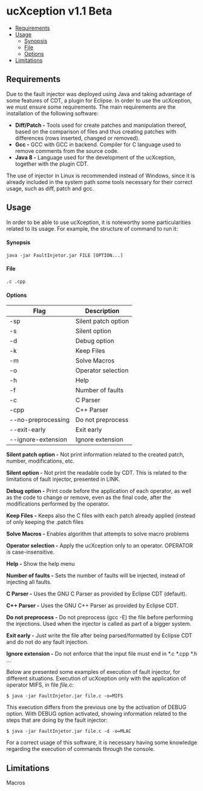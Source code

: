 ucXception v1.1 Beta
========


* [Requirements](#requirements)
* [Usage](#usage)
    * [Synopsis](#synopsis)
    * [File](#file)
    * [Options](#options)
* [Limitations](#limitations)


## Requirements

Due to the fault injector was deployed using Java and taking advantage of some features of CDT, a plugin for Eclipse. In order to use the ucXception, we must ensure some requirements. The main requirements are the installation of the following software:

- **Diff/Patch -** Tools used for create patches and manipulation thereof, based on the comparison of files and thus creating patches with differences (rows inserted, changed or removed).
- **Gcc -** GCC with GCC in backend. Compiler for C language used to remove comments from the source code.
- **Java 8 -** Language used for the development of the ucXception, together with the plugin CDT.

The use of injector in Linux is recommended instead of Windows, since it is already included in the system path some tools necessary for their correct usage, such as diff, patch and gcc.

## Usage

In order to be able to use ucXception, it is noteworthy some particularities related to its usage. For example, the structure of command to run it:

#### Synopsis

    java -jar FaultInjetor.jar FILE [OPTION...]

#### File

    .c .cpp

#### Options

| Flag               | Description             |
| ------------------ | ----------------------- |
| -sp                | Silent patch option     |
| -s                 | Silent option           |
| -d                 | Debug option            |
| -k                 | Keep Files              |
| -m                 | Solve Macros            |
| -o                 | Operator selection      |
| -h                 | Help                    |
| -f                 | Number of faults        |
| -c                 | C Parser                |
| -cpp               | C++ Parser              |
| --no-preprocessing | Do not preprocess       |
| --exit-early       | Exit early              |
| --ignore-extension | Ignore extension        |

**Silent patch option      -** Not print information related to the created patch, number, modifications, etc.

**Silent option            -** Not print the readable code by CDT. This is related to the limitations of fault injector, presented in LINK.

**Debug option             -** Print code before the application of each operator, as well as the code to change or remove, even as the final code, after the modifications performed by the operator.

**Keep Files               -** Keeps also the C files with each patch already applied (instead of only keeping the .patch files

**Solve Macros             -** Enables algorithm that attempts to solve macro problems

**Operator selection       -** Apply the ucXception only to an operator. OPERATOR is case-insensitive.

**Help                     -** Show the help menu

**Number of faults         -** Sets the number of faults will be injected, instead of injecting all faults.

**C Parser                 -** Uses the GNU C Parser as provided by Eclipse CDT (default).

**C++ Parser               -** Uses the GNU C++ Parser as provided by Eclipse CDT.

**Do not preprocess        -** Do not preprocess (gcc -E) the file before performing the injections. Used when the injector is called as part of a bigger system.

**Exit early               -** Just write the file after being parsed/formatted by Eclipse CDT and do not do any fault injection.

**Ignore extension         -** Do not enforce that the input file must end in *.c *.cpp *.h ...

Below are presented some examples of execution of fault injector, for different situations.
Execution of ucXception only with the application of operator MIFS, in file *file.c*:

    $ java -jar FaultInjetor.jar file.c -o=MIFS

This execution differs from the previous one by the activation of DEBUG option. With DEBUG option activated, showing information related to the steps that are doing by the fault injector:

    $ java -jar FaultInjetor.jar file.c -d -o=MLAC

For a correct usage of this software, it is necessary having some knowledge regarding the execution of commands through the console.

## Limitations

Macros
